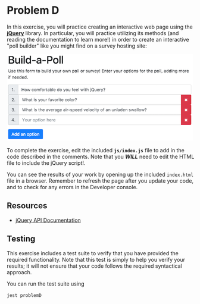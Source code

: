 # Problem D

In this exercise, you will practice creating an interactive web page using the [**jQuery**](http://jquery.com/) library. In particular, you will practice utilizing its methods (and reading the documentation to learn more!) in order to create an interactive "poll builder" like you might find on a survey hosting site:

![Example completed exercise](img/example.png)

To complete the exercise, edit the included **`js/index.js`** file to add in the code described in the comments. Note that you ___WILL___ need to edit the HTML file to include the jQuery script!.

You can see the results of your work by opening up the included `index.html` file in a browser. Remember to refresh the page after you update your code, and to check for any errors in the Developer console.

## Resources
- [jQuery API Documentation](http://api.jquery.com/)

## Testing
This exercise includes a test suite to verify that you have provided the required functionality. Note that this test is simply to help you verify your results; it will not ensure that your code follows the required syntactical approach.

You can run the test suite using

```bash
jest problemD
```
